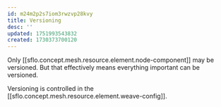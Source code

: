 ```yaml
---
id: m24m2p2s7iom3rwzvp28kvy
title: Versioning
desc: ''
updated: 1751993543832
created: 1730373700120
---
```


Only [[sflo.concept.mesh.resource.element.node-component]] may be versioned. But that effectively means everything important can be versioned. 

Versioning is controlled in the [[sflo.concept.mesh.resource.element.weave-config]].